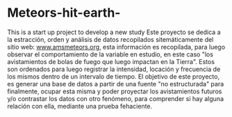 # Meteors-hit-earth-
This is a start up project to develop a new study 
Este proyecto se dedica a la estracción, orden y análisis de datos recopilados sitemáticamente del sitio web: www.amsmeteors.org, esta información es recopilada, para luego observar el comportamiento de la variable en estudio, en este caso "los avistamientos de bolas de fuego que luego impactan en la Tierra". Estos son ordenados para luego registrar la intensidad, locación y frecuencia de los mismos dentro de un intervalo de tiempo. El objetivo de este proyecto, es generar una base de datos a partir de una fuente "no estructurada" para finalmente, ocupar esta misma y poder proyectar los avistamientos futuros y/o contrastar los datos con otro fenómeno, para comprender si hay alguna relación con ella, mediante una prueba fehaciente. 
